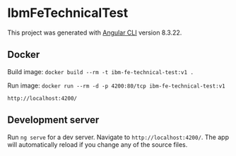 # IbmFeTechnicalTest

This project was generated with [Angular CLI](https://github.com/angular/angular-cli) version 8.3.22.

## Docker

Build image: 
``docker build --rm -t ibm-fe-technical-test:v1 .
``

Run image: 
``docker run --rm -d -p 4200:80/tcp ibm-fe-technical-test:v1``

``http://localhost:4200/``

## Development server

Run `ng serve` for a dev server. Navigate to `http://localhost:4200/`. The app will automatically reload if you change any of the source files.


